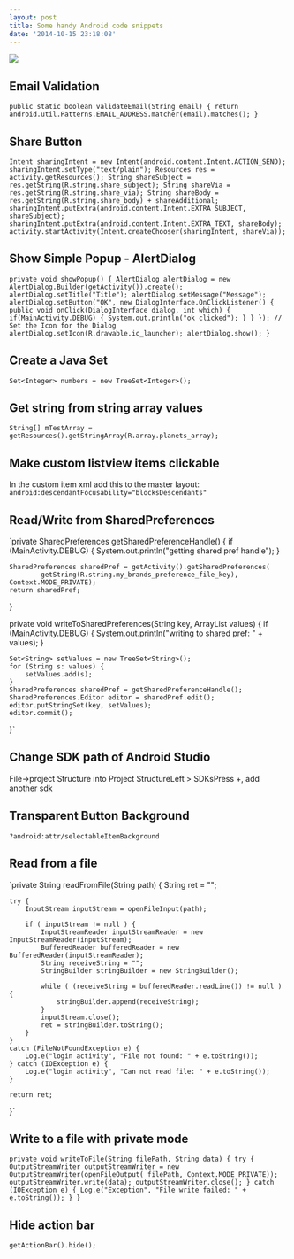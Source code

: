 ```yaml
---
layout: post
title: Some handy Android code snippets
date: '2014-10-15 23:18:08'
---
```


[![](http://distilleryimage4.ak.instagram.com/6d2edcfeefc411e1a9d522000a1cd9f8_7.jpg)](http://instagram.com/uhakan)

## Email Validation

`public static boolean validateEmail(String email) {
        return android.util.Patterns.EMAIL_ADDRESS.matcher(email).matches();
}`

## Share Button

`Intent sharingIntent = new Intent(android.content.Intent.ACTION_SEND);
sharingIntent.setType("text/plain");
Resources res = activity.getResources();
String shareSubject = res.getString(R.string.share_subject);
String shareVia = res.getString(R.string.share_via);
String shareBody = res.getString(R.string.share_body) + shareAdditional;
sharingIntent.putExtra(android.content.Intent.EXTRA_SUBJECT, shareSubject);
sharingIntent.putExtra(android.content.Intent.EXTRA_TEXT, shareBody);
activity.startActivity(Intent.createChooser(sharingIntent, shareVia));`

## Show Simple Popup - AlertDialog
`private void showPopup() {
        AlertDialog alertDialog = new AlertDialog.Builder(getActivity()).create();
        alertDialog.setTitle("Title");
        alertDialog.setMessage("Message");
        alertDialog.setButton("OK", new DialogInterface.OnClickListener() {
            public void onClick(DialogInterface dialog, int which) {
                if(MainActivity.DEBUG) {
                    System.out.println("ok clicked");
                }
            }
        });
        // Set the Icon for the Dialog
        alertDialog.setIcon(R.drawable.ic_launcher);
        alertDialog.show();
}`

## Create a Java Set
`Set<Integer> numbers = new TreeSet<Integer>();`

## Get string from string array values
`String[] mTestArray =   getResources().getStringArray(R.array.planets_array);`

## Make custom listview items clickable
In the custom item xml add this to the master layout:
`android:descendantFocusability="blocksDescendants"`

## Read/Write from SharedPreferences
`private SharedPreferences getSharedPreferenceHandle() {
    if (MainActivity.DEBUG) {
        System.out.println("getting shared pref handle");
    }

    SharedPreferences sharedPref = getActivity().getSharedPreferences(
            getString(R.string.my_brands_preference_file_key), Context.MODE_PRIVATE);
    return sharedPref;
}

private void writeToSharedPreferences(String key, ArrayList<String> values) {
    if (MainActivity.DEBUG) {
        System.out.println("writing to shared pref: " + values);
    }

    Set<String> setValues = new TreeSet<String>();
    for (String s: values) {
        setValues.add(s);
    }
    SharedPreferences sharedPref = getSharedPreferenceHandle();
    SharedPreferences.Editor editor = sharedPref.edit();
    editor.putStringSet(key, setValues);
    editor.commit();
}`

## Change SDK path of Android Studio
File->project Structure into Project StructureLeft > SDKsPress +, add another sdk

## Transparent Button Background
`?android:attr/selectableItemBackground`

## Read from a file
`private String readFromFile(String path) {
    String ret = "";

    try {
        InputStream inputStream = openFileInput(path);

        if ( inputStream != null ) {
            InputStreamReader inputStreamReader = new InputStreamReader(inputStream);
            BufferedReader bufferedReader = new BufferedReader(inputStreamReader);
            String receiveString = "";
            StringBuilder stringBuilder = new StringBuilder();

            while ( (receiveString = bufferedReader.readLine()) != null ) {
                stringBuilder.append(receiveString);
            }
            inputStream.close();
            ret = stringBuilder.toString();
        }
    }
    catch (FileNotFoundException e) {
        Log.e("login activity", "File not found: " + e.toString());
    } catch (IOException e) {
        Log.e("login activity", "Can not read file: " + e.toString());
    }

    return ret;
}`

## Write to a file with private mode
`private void writeToFile(String filePath, String data) {
    try {
        OutputStreamWriter outputStreamWriter = new OutputStreamWriter(openFileOutput(
                filePath, Context.MODE_PRIVATE));
        outputStreamWriter.write(data);
        outputStreamWriter.close();
    }
    catch (IOException e) {
        Log.e("Exception", "File write failed: " + e.toString());
    }
}`

## Hide action bar
`getActionBar().hide();`
